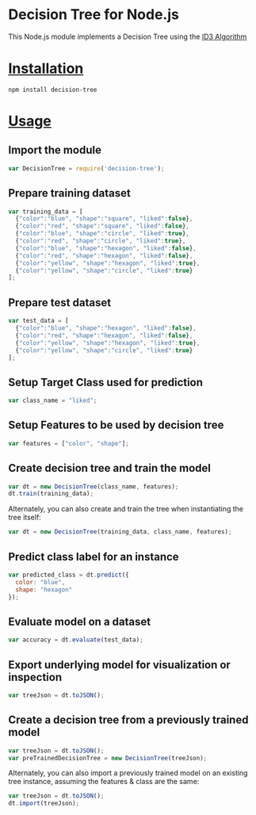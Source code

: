 Decision Tree for Node.js
========================

This Node.js module implements a Decision Tree using the [ID3 Algorithm](http://en.wikipedia.org/wiki/ID3_algorithm)

# [Installation](id:installation)
    npm install decision-tree

# [Usage](id:usage)

## Import the module

```js
var DecisionTree = require('decision-tree');
```

## Prepare training dataset

```js
var training_data = [
  {"color":"blue", "shape":"square", "liked":false},
  {"color":"red", "shape":"square", "liked":false},
  {"color":"blue", "shape":"circle", "liked":true},
  {"color":"red", "shape":"circle", "liked":true},
  {"color":"blue", "shape":"hexagon", "liked":false},
  {"color":"red", "shape":"hexagon", "liked":false},
  {"color":"yellow", "shape":"hexagon", "liked":true},
  {"color":"yellow", "shape":"circle", "liked":true}
];
```

## Prepare test dataset

```js
var test_data = [
  {"color":"blue", "shape":"hexagon", "liked":false},
  {"color":"red", "shape":"hexagon", "liked":false},
  {"color":"yellow", "shape":"hexagon", "liked":true},
  {"color":"yellow", "shape":"circle", "liked":true}
];
```

## Setup Target Class used for prediction

```js
var class_name = "liked";
```

## Setup Features to be used by decision tree

```js
var features = ["color", "shape"];
```

## Create decision tree and train the model

```js
var dt = new DecisionTree(class_name, features);
dt.train(training_data);
```

Alternately, you can also create and train the tree when instantiating the tree itself:

```js
var dt = new DecisionTree(training_data, class_name, features);
```

## Predict class label for an instance

```js
var predicted_class = dt.predict({
  color: "blue",
  shape: "hexagon"
});
```

## Evaluate model on a dataset

```js
var accuracy = dt.evaluate(test_data);
```

## Export underlying model for visualization or inspection

```js
var treeJson = dt.toJSON();
```

## Create a decision tree from a previously trained model

```js
var treeJson = dt.toJSON();
var preTrainedDecisionTree = new DecisionTree(treeJson);
```

Alternately, you can also import a previously trained model on an existing tree instance, assuming the features & class are the same:

```js
var treeJson = dt.toJSON();
dt.import(treeJson);
```
